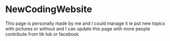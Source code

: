 # NewCodingWebsite
This page is personally made by me and I could manage it ie put new topics with pictures or without and I can update this page with more people contribute from tik tok or facebook
